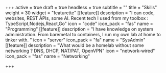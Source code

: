 +++
active = true
draft = true
headless = true
subtitle = ""
title = "Skills"
weight = 30
widget = "featurette"
[[feature]]
description = "I can code, websites, REST APIs, some AI. Recent tech I used from my toolbox : TypeScript,Nodejs,React,Go"
icon = "code"
icon_pack = "fas"
name = "Programming"
[[feature]]
description = "I have knowledge on system administration. From baremetal to containers, I run my own lab at home to tinker with. "
icon = "server"
icon_pack = "fa"
name = "SysAdmin"
[[feature]]
description = "What would be a homelab without some networking ? DNS, DHCP, NAT/PAT, OpenVPN"
icon = "network-wired"
icon_pack = "fas"
name = "Networking"

+++

